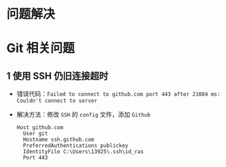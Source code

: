 # 问题解决

# Git 相关问题

## 1 使用 SSH 仍旧连接超时

* 错误代码：`Failed to connect to github.com port 443 after 21084 ms: Couldn't connect to server`

* 解决方法：修改 `SSH` 的 `config` 文件，添加 `Github`

  ```
  Host github.com
    User git
    Hostname ssh.github.com
    PreferredAuthentications publickey
    IdentityFile C:\Users\13925\.ssh\id_ras
    Port 443
  ```

